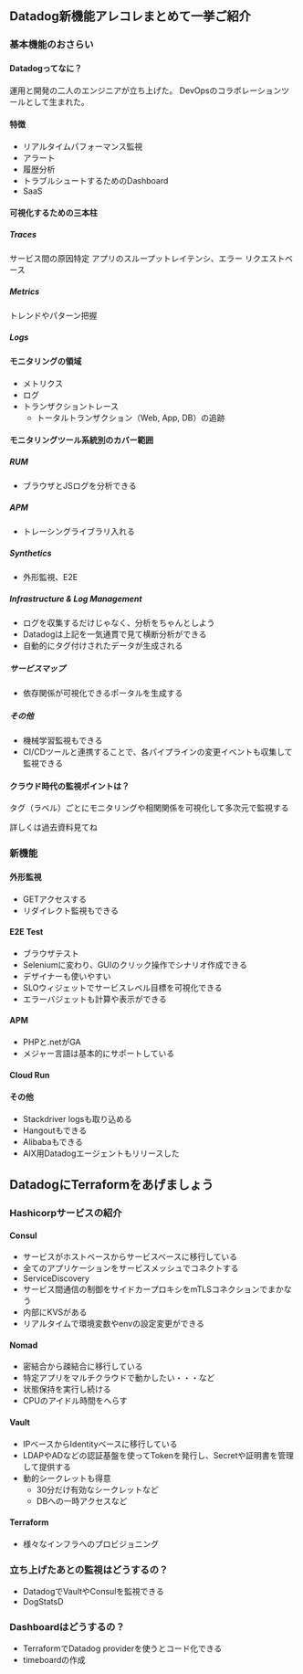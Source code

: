 ## Datadog新機能アレコレまとめて一挙ご紹介

### 基本機能のおさらい

#### Datadogってなに？
運用と開発の二人のエンジニアが立ち上げた。
DevOpsのコラボレーションツールとして生まれた。

#### 特徴
- リアルタイムパフォーマンス監視
- アラート
- 履歴分析
- トラブルシュートするためのDashboard
- SaaS

#### 可視化するための三本柱

##### Traces
サービス間の原因特定
アプリのスループットレイテンシ、エラー
リクエストベース

##### Metrics
トレンドやパターン把握

##### Logs

#### モニタリングの領域
- メトリクス
- ログ
- トランザクショントレース
  - トータルトランザクション（Web, App, DB）の追跡

#### モニタリングツール系統別のカバー範囲

##### RUM
- ブラウザとJSログを分析できる

##### APM
- トレーシングライブラリ入れる

##### Synthetics
- 外形監視、E2E

##### Infrastructure & Log Management
- ログを収集するだけじゃなく、分析をちゃんとしよう
- Datadogは上記を一気通貫で見て横断分析ができる
- 自動的にタグ付けされたデータが生成される

##### サービスマップ
- 依存関係が可視化できるポータルを生成する

##### その他
- 機械学習監視もできる
- CI/CDツールと連携することで、各パイプラインの変更イベントも収集して監視できる

#### クラウド時代の監視ポイントは？
タグ（ラベル）ごとにモニタリングや相関関係を可視化して多次元で監視する

詳しくは過去資料見てね

### 新機能

#### 外形監視
- GETアクセスする
- リダイレクト監視もできる

#### E2E Test
- ブラウザテスト
- Seleniumに変わり、GUIのクリック操作でシナリオ作成できる
- デザイナーも使いやすい
- SLOウィジェットでサービスレベル目標を可視化できる
- エラーバジェットも計算や表示ができる

#### APM
- PHPと.netがGA
- メジャー言語は基本的にサポートしている

#### Cloud Run

#### その他
- Stackdriver logsも取り込める
- Hangoutもできる
- Alibabaもできる
- AIX用Datadogエージェントもリリースした

## DatadogにTerraformをあげましょう

### Hashicorpサービスの紹介

#### Consul
- サービスがホストベースからサービスベースに移行している
- 全てのアプリケーションをサービスメッシュでコネクトする
- ServiceDiscovery
- サービス間通信の制御をサイドカープロキシをmTLSコネクションでまかなう
- 内部にKVSがある
- リアルタイムで環境変数やenvの設定変更ができる

#### Nomad
- 密結合から疎結合に移行している
- 特定アプリをマルチクラウドで動かしたい・・・など
- 状態保持を実行し続ける
- CPUのアイドル時間をへらす

#### Vault
- IPベースからIdentityベースに移行している
- LDAPやADなどの認証基盤を使ってTokenを発行し、Secretや証明書を管理して提供する
- 動的シークレットも得意
  - 30分だけ有効なシークレットなど
  - DBへの一時アクセスなど

#### Terraform
- 様々なインフラへのプロビジョニング

### 立ち上げたあとの監視はどうするの？
- DatadogでVaultやConsulを監視できる
- DogStatsD

### Dashboardはどうするの？
- TerraformでDatadog providerを使うとコード化できる
- timeboardの作成